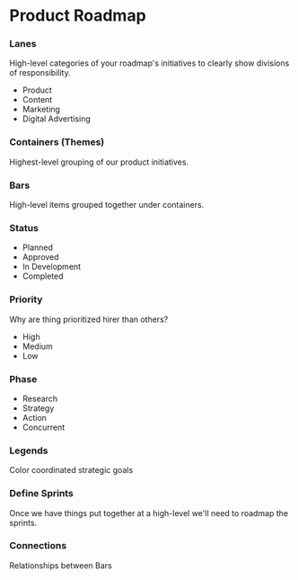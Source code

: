 # Product Roadmap

### Lanes
High-level categories of your roadmap's initiatives to clearly show divisions of responsibility.

* Product
* Content
* Marketing
* Digital Advertising

### Containers (Themes)
Highest-level grouping of our product initiatives.  

### Bars
High-level items grouped together under containers.

### Status
* Planned
* Approved
* In Development
* Completed

### Priority
Why are thing prioritized hirer than others?
* High
* Medium
* Low

### Phase
* Research
* Strategy
* Action
* Concurrent

### Legends
Color coordinated strategic goals

### Define Sprints
Once we have things put together at a high-level we'll need to roadmap the sprints.

### Connections
Relationships between Bars
